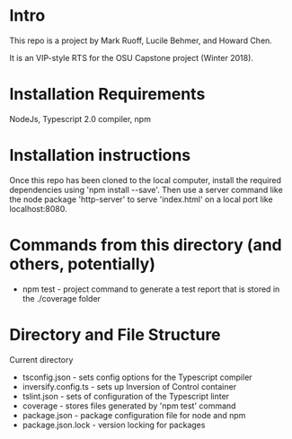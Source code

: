 # Intro
This repo is a project by Mark Ruoff, Lucile Behmer, and Howard Chen.

It is an VIP-style RTS for the OSU Capstone project (Winter 2018).

# Installation Requirements
NodeJs, Typescript 2.0 compiler, npm

# Installation instructions
Once this repo has been cloned to the local computer, install the required dependencies using
'npm install --save'. Then use a server command like the node package 'http-server' to serve 
'index.html' on a local port like localhost:8080.

# Commands from this directory (and others, potentially)
* npm test - project command to generate a test report that is stored in the ./coverage folder

# Directory and File Structure
Current directory
* tsconfig.json - sets config options for the Typescript compiler
* inversify.config.ts - sets up Inversion of Control container
* tslint.json - sets of configuration of the Typescript linter
* coverage - stores files generated by 'npm test' command
* package.json - package configuration file for node and npm
* package.json.lock - version locking for packages
